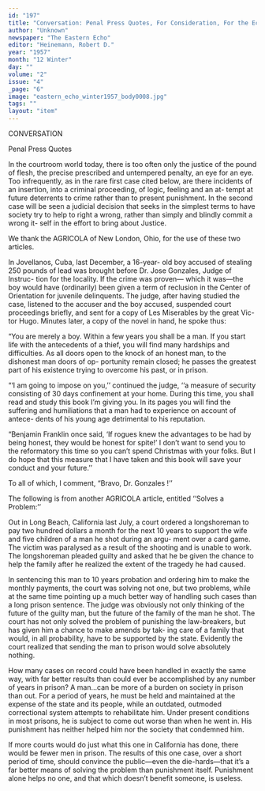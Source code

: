 ```yaml
---
id: "197"
title: "Conversation: Penal Press Quotes, For Consideration, For the Echo Record"
author: "Unknown"
newspaper: "The Eastern Echo"
editor: "Heinemann, Robert D."
year: "1957"
month: "12 Winter"
day: ""
volume: "2"
issue: "4"
_page: "6"
image: "eastern_echo_winter1957_body0008.jpg"
tags: ""
layout: "item"
---
```

CONVERSATION

Penal Press Quotes

In the courtroom world today, there is too often
only the justice of the pound of flesh, the precise
prescribed and untempered penalty, an eye for an
eye. Too infrequently, as in the rare first case
cited below, are there incidents of an insertion, into
a criminal proceeding, of logic, feeling and an at-
tempt at future deterrents to crime rather than to
present punishment. In the second case will be
seen a judicial decision that seeks in the simplest
terms to have society try to help to right a wrong,
rather than simply and blindly commit a wrong it-
self in the effort to bring about Justice.

We thank the AGRICOLA of New London, Ohio,
for the use of these two articles.

In Jovellanos, Cuba, last December, a 16-year-
old boy accused of stealing 250 pounds of lead was
brought before Dr. Jose Gonzales, Judge of Instruc-
tion for the locality. If the crime was proven—
which it was—the boy would have (ordinarily) been
given a term of reclusion in the Center of Orientation
for juvenile delinquents. The judge, after having
studied the case, listened to the accuser and the boy
accused, suspended court proceedings briefly, and
sent for a copy of Les Miserables by the great Vic-
tor Hugo. Minutes later, a copy of the novel in
hand, he spoke thus:

“You are merely a boy. Within a few years
you shall be a man. If you start life with the
antecedents of a thief, you will find many hardships
and difficulties. As all doors open to the knock of
an honest man, to the dishonest man doors of op-
portunity remain closed; he passes the greatest part
of his existence trying to overcome his past, or in
prison.

“‘I am going to impose on you,’’ continued the
judge, ‘‘a measure of security consisting of 30 days
confinement at your home. During this time, you
shall read and study this book I’m giving you. In
its pages you will find the suffering and humiliations
that a man had to experience on account of antece-
dents of his young age detrimental to his reputation.

“Benjamin Franklin once said, ‘If rogues knew
the advantages to be had by being honest, they
would be honest for spite!’ I don’t want to send
you to the reformatory this time so you can’t spend
Christmas with your folks. But I do hope that this
measure that I have taken and this book will save
your conduct and your future.’’

To all of which, I comment, “Bravo, Dr.
Gonzales !’’

The following is from another AGRICOLA
article, entitled ‘‘Solves a Problem:’’

Out in Long Beach, California last July, a court
ordered a longshoreman to pay two hundred dollars
a month for the next 10 years to support the wife
and five children of a man he shot during an argu-
ment over a card game. The victim was paralysed
as a result of the shooting and is unable to work.
The longshoreman pleaded guilty and asked that
he be given the chance to help the family after he
realized the extent of the tragedy he had caused.

In sentencing this man to 10 years probation and
ordering him to make the monthly payments, the
court was solving not one, but two problems, while
at the same time pointing up a much better way of
handling such cases than a long prison sentence.
The judge was obviously not only thinking of the
future of the guilty man, but the future of the
family of the man he shot. The court has not only
solved the problem of punishing the law-breakers,
but has given him a chance to make amends by tak-
ing care of a family that would, in all probability,
have to be supported by the state. Evidently the
court realized that sending the man to prison would
solve absolutely nothing.

How many cases on record could have been
handled in exactly the same way, with far better
results than could ever be accomplished by any
number of years in prison? A man...can be more
of a burden on society in prison than out. For a
period of years, he must be held and maintained at
the expense of the state and its people, while an
outdated, outmoded correctional system attempts to
rehabilitate him. Under present conditions in most
prisons, he is subject to come out worse than when
he went in. His punishment has neither helped him
nor the society that condemned him.

If more courts would do just what this one in
California has done, there would be fewer men in
prison. The results of this one case, over a short
period of time, should convince the public—even the
die-hards—that it’s a far better means of solving
the problem than punishment itself. Punishment
alone helps no one, and that which doesn’t benefit
someone, is useless.
